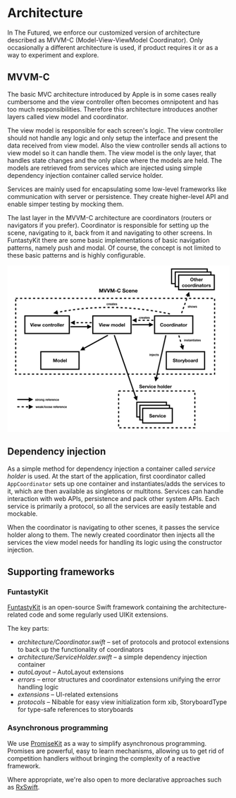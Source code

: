 # Architecture

In The Futured, we enforce our customized version of architecture described as MVVM-C (Model-View-ViewModel Coordinator). Only occasionally a different architecture is used, if product requires it or as a way to experiment and explore.

## MVVM-C

The basic MVC architecture introduced by Apple is in some cases really cumbersome and the view controller often becomes omnipotent and has too much responsibilities. Therefore this architecture introduces another layers called view model and coordinator.

The view model is responsible for each screen's logic. The view controller should not handle any logic and only setup the interface and present the data received from view model. Also the view controller sends all actions to view model so it can handle them. The view model is the only layer, that handles state changes and the only place where the models are held. The models are retrieved from services which are injected using simple dependency injection container called service holder. 

Services are mainly used for encapsulating some low-level frameworks like communication with server or persistence. They create higher-level API and enable simper testing by mocking them.

The last layer in the MVVM-C architecture are coordinators (routers or navigators if you prefer). Coordinator is responsible for setting up the scene, navigating to it, back from it and navigating to other screens. In FuntastyKit there are some basic implementations of basic navigation patterns, namely push and modal. Of course, the concept is not limited to these basic patterns and is highly configurable.

![MVVM-C architecture diagram](attachments/Figure.001.png)

## Dependency injection

As a simple method for dependency injection a container called *service holder* is used. At the start of the application, first coordinator called `AppCoordinator` sets up one container and instantiates/adds the services to it, which are then available as singletons or multitons. Services can handle interaction with web APIs, persistence and pack other system APIs. Each service is primarily a protocol, so all the services are easily testable and mockable.

When the coordinator is navigating to other scenes, it passes the service holder along to them. The newly created coordinator then injects all the services the view model needs for handling its logic using the constructor injection.

## Supporting frameworks

### FuntastyKit

[FuntastyKit](https://github.com/thefuntasty/FuntastyKit) is an open-source Swift framework containing the architecture-related code and some regularly used UIKit extensions. 

The key parts: 

- *architecture/Coordinator.swift* – set of protocols and protocol extensions to back up the functionality of coordinators
- *architecture/ServiceHolder.swift* – a simple dependency injection container
- *autoLayout* – AutoLayout extensions
- *errors* – error structures and coordinator extensions unifying the error handling logic
- *extensions* – UI-related extensions
- *protocols* – Nibable for easy view initialization form xib, StoryboardType for type-safe references to storyboards

### Asynchronous programming

We use [PromiseKit](https://github.com/mxcl/PromiseKit) as a way to simplify asynchronous programming. Promises are powerful, easy to learn mechanisms, allowing us to get rid of competition handlers without bringing the complexity of a reactive framework.

Where appropriate, we're also open to more declarative approaches such as [RxSwift](https://github.com/ReactiveX/RxSwift).